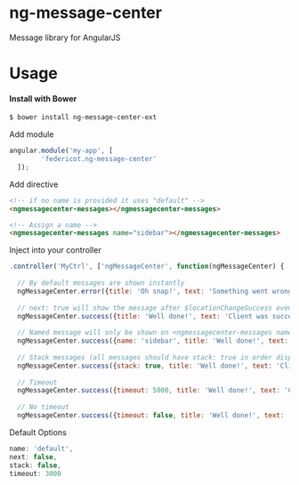 ng-message-center
=================

Message library for AngularJS

Usage
=====

#### Install with Bower
```sh
$ bower install ng-message-center-ext
```

Add module
```javascript
angular.module('my-app', [
        'federicot.ng-message-center'
  ]);
```

Add directive
```html
<!-- if no name is provided it uses "default" -->
<ngmessagecenter-messages></ngmessagecenter-messages>

<!-- Assign a name -->
<ngmessagecenter-messages name="sidebar"></ngmessagecenter-messages>
```

Inject into your controller
```javascript
.controller('MyCtrl', ['ngMessageCenter', function(ngMessageCenter) {
  
  // By default messages are shown instantly
  ngMessageCenter.error({title: 'Oh snap!', text: 'Something went wrong, try submitting again'});
  
  // next: true will show the message after $locationChangeSuccess event is triggered
  ngMessageCenter.success({title: 'Well done!', text: 'Client was successfully saved', next: true});
  
  // Named message will only be shown on <ngmessagecenter-messages name="sidebar">
  ngMessageCenter.success({name: 'sidebar', title: 'Well done!', text: 'Client was successfully saved', next: true});
  
  // Stack messages (all messages should have stack: true in order display the full stack)
  ngMessageCenter.success({stack: true, title: 'Well done!', text: 'Client was successfully saved'});
  
  // Timeout
  ngMessageCenter.success({timeout: 5000, title: 'Well done!', text: 'Client was successfully saved'});
  
  // No timeout
  ngMessageCenter.success({timeout: false, title: 'Well done!', text: 'Client was successfully saved'});
```

Default Options
```javascript
name: 'default',
next: false,
stack: false,
timeout: 3000
```

